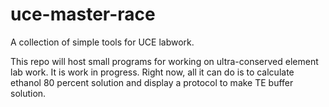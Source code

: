 # uce-master-race
A collection of simple tools for UCE labwork.

This repo will host small programs for working on ultra-conserved element lab work. It is work in progress. Right now, all it can do is to calculate ethanol 80 percent solution and display a protocol to make TE buffer solution.  
